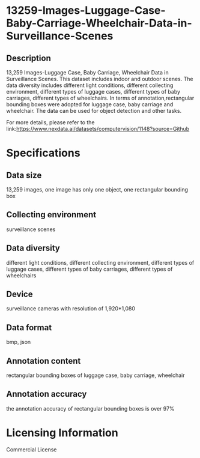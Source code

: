 # 13259-Images-Luggage-Case-Baby-Carriage-Wheelchair-Data-in-Surveillance-Scenes

## Description
13,259 Images-Luggage Case, Baby Carriage, Wheelchair Data in Surveillance Scenes. This dataset includes indoor and outdoor scenes. The data diversity includes different light conditions, different collecting environment, different types of luggage cases, different types of baby carriages, different types of wheelchairs. In terms of annotation,rectangular bounding boxes were adopted for luggage case, baby carriage and wheelchair. The data can be used for object detection and other tasks.

For more details, please refer to the link:https://www.nexdata.ai/datasets/computervision/1148?source=Github


# Specifications
## Data size
13,259 images, one image has only one object, one rectangular bounding box
## Collecting environment
surveillance scenes
## Data diversity
different light conditions, different collecting environment, different types of luggage cases, different types of baby carriages, different types of wheelchairs
## Device
surveillance cameras with resolution of 1,920*1,080
## Data format
bmp, json
## Annotation content
rectangular bounding boxes of luggage case, baby carriage, wheelchair
## Annotation accuracy
the annotation accuracy of rectangular bounding boxes is over 97%
# Licensing Information
Commercial License
